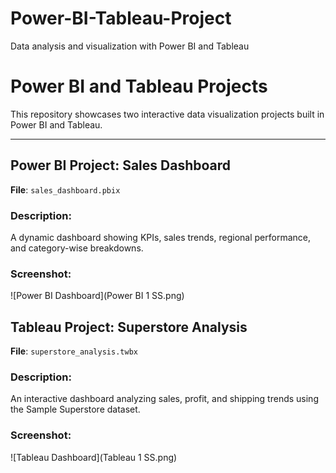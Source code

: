 # Power-BI-Tableau-Project
Data analysis and visualization with Power BI and Tableau
# Power BI and Tableau Projects

This repository showcases two interactive data visualization projects built in Power BI and Tableau.

---

## Power BI Project: Sales Dashboard
**File**: `sales_dashboard.pbix`

### Description:
A dynamic dashboard showing KPIs, sales trends, regional performance, and category-wise breakdowns.

### Screenshot:
![Power BI Dashboard](Power BI 1 SS.png)

## Tableau Project: Superstore Analysis
**File**: `superstore_analysis.twbx`

### Description:
An interactive dashboard analyzing sales, profit, and shipping trends using the Sample Superstore dataset.

### Screenshot:
![Tableau Dashboard](Tableau 1 SS.png)

